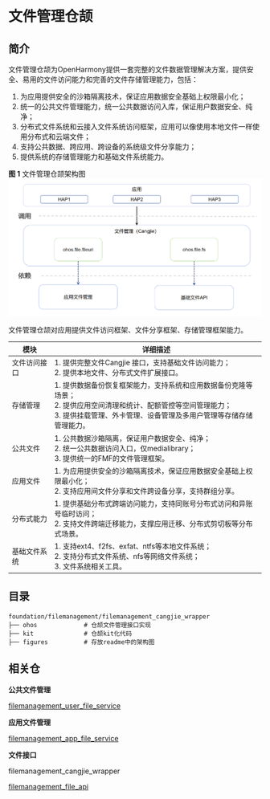 # 文件管理仓颉

## 简介

文件管理仓颉为OpenHarmony提供一套完整的文件数据管理解决方案，提供安全、易用的文件访问能力和完善的文件存储管理能力，包括：

1. 为应用提供安全的沙箱隔离技术，保证应用数据安全基础上权限最小化；
2. 统一的公共文件管理能力，统一公共数据访问入库，保证用户数据安全、纯净；
3. 分布式文件系统和云接入文件系统访问框架，应用可以像使用本地文件一样使用分布式和云端文件；
4. 支持公共数据、跨应用、跨设备的系统级文件分享能力；
5. 提供系统的存储管理能力和基础文件系统能力。

**图 1**  文件管理仓颉架构图
![](figures/filemanagement_cangjie_wrapper_architecture.png "文件管理仓颉架构图")

文件管理仓颉对应用提供文件访问框架、文件分享框架、存储管理框架能力。

| 模块         | 详细描述                                                     |
| ------------ | ------------------------------------------------------------ |
| 文件访问接口 | 1. 提供完整文件Cangjie 接口，支持基础文件访问能力； <br/>2. 提供本地文件、分布式文件扩展接口。 |
| 存储管理     | 1. 提供数据备份恢复框架能力，支持系统和应用数据备份克隆等场景； <br/>2. 提供应用空间清理和统计、配额管控等空间管理能力；<br/>3. 提供挂载管理、外卡管理、设备管理及多用户管理等存储存储管理能力。 |
| 公共文件     | 1.  公共数据沙箱隔离，保证用户数据安全、纯净； <br/>2. 统一公共数据访问入口，仅medialibrary； <br/>3. 提供统一的FMF的文件管理框架。 |
| 应用文件     | 1. 为应用提供安全的沙箱隔离技术，保证应用数据安全基础上权限最小化； <br/>2. 支持应用间文件分享和文件跨设备分享，支持群组分享。 |
| 分布式能力   | 1. 提供基础分布式跨端访问能力，支持同账号分布式访问和异账号临时访问； <br/>2. 支持文件跨端迁移能力，支撑应用迁移、分布式剪切板等分布式场景。 |
| 基础文件系统 | 1. 支持ext4、f2fs、exfat、ntfs等本地文件系统； <br/>2. 支持分布式文件系统、nfs等网络文件系统；<br/>3. 文件系统相关工具。 |

## 目录

```
foundation/filemanagement/filemanagement_cangjie_wrapper
├── ohos             # 仓颉文件管理接口实现
├── kit              # 仓颉kit化代码
├── figures          # 存放readme中的架构图
```

## 相关仓

**公共文件管理**

[filemanagement_user_file_service](https://gitee.com/openharmony/filemanagement_user_file_service)

**应用文件管理**

[filemanagement_app_file_service](https://gitee.com/openharmony/filemanagement_app_file_service)

**文件接口**

filemanagement_cangjie_wrapper

[filemanagement_file_api](https://gitee.com/openharmony/filemanagement_file_api)
